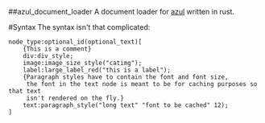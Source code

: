 ##azul_document_loader
A document loader for [azul](https://github.com/maps4print/azul) written in rust.

#Syntax
The syntax isn't that complicated:

    node_type:optional_id(optional_text)[
        {This is a comment}
        div:div_style;
        image:image_size_style("catimg");
        label:large_label_red("this is a label");
        {Paragraph styles have to contain the font and font size,
         the font in the text node is meant to be for caching purposes so that text
         isn't rendered on the fly.}
        text:paragraph_style("long text" "font to be cached" 12);
    ]
